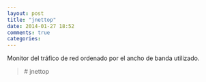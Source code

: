 ```yaml
---
layout: post
title: "jnettop"
date: 2014-01-27 18:52
comments: true
categories: 
---
```

Monitor del tráfico de red ordenado por el ancho de banda utilizado.

>\# jnettop

